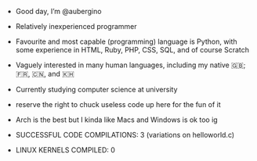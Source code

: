 - Good day, I’m @aubergino
- Relatively inexperienced programmer
- Favourite and most capable (programming) language is Python, with some experience in HTML, Ruby, PHP, CSS, SQL, and of course Scratch
- Vaguely interested in many human languages, including my native 🇬🇧; 🇫🇷, 🇨🇳, and 🇰🇭
- Currently studying computer science at university
- reserve the right to chuck useless code up here for the fun of it
- Arch is the best but I kinda like Macs and Windows is ok too ig

- SUCCESSFUL CODE COMPILATIONS: 3 (variations on helloworld.c)
- LINUX KERNELS COMPILED: 0
<!---
aubergino/aubergino is a ✨ special ✨ repository because its `README.md` (this file) appears on your GitHub profile.
You can click the Preview link to take a look at your changes.
--->
